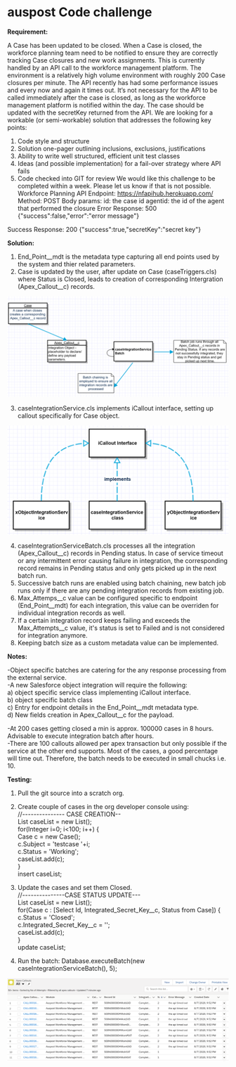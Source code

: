 # auspost Code challenge

<b>Requirement:</b>
  
A Case has been updated to be closed. When a Case is closed, the workforce planning team need to be notified to ensure they are correctly tracking Case closures and new work assignments. This is currently handled by an API call to the workforce management platform.
The environment is a relatively high volume environment with roughly 200 Case closures per minute. The API recently has had some performance issues and every now and again it times out.
It’s not necessary for the API to be called immediately after the case is closed, as long as the workforce management platform is notified within the day. 
The case should be updated with the secretKey returned from the API.
We are looking for a workable (or semi-workable) solution that addresses the following key points:
1.	Code style and structure
2.	Solution one-pager outlining inclusions, exclusions, justifications
3.	Ability to write well structured, efficient unit test classes 
4.	Ideas (and possible implementation) for a fail-over strategy where API fails
5.	Code checked into GIT for review
We would like this challenge to be completed within a week. Please let us know if that is not possible.
Workforce Planning API
Endpoint: https://nfapihub.herokuapp.com/
Method: POST
Body params:
id: the case id
agentid: the id of the agent that performed the closure
Error Response:
500
{"success":false,"error":"error message"}

Success Response:
200
{"success":true,"secretKey":"secret key"}


<b>Solution:</b>

1. End_Point__mdt is the metadata type capturing all end points used by the system and thier related parameters.<br>
2. Case is updated by the user, after update on Case (caseTriggers.cls) where Status is Closed, leads to creation of corresponding Intergration (Apex_Callout__c) records.<br> 

<img src="https://github.com/phantom82/auspost/blob/master/main2.PNG">

3. caseIntegrationService.cls implements iCallout interface, setting up callout specifically for Case object.<br>

<img src="https://github.com/phantom82/auspost/blob/master/main.PNG">

4. caseIntegrationServiceBatch.cls processes all the integration (Apex_Callout__c) records in Pending status. In case of service timeout or any intermittent error causing failure in integration, the corresponding record remains in Pending status and only gets picked up in the next batch run.<br>
5. Successive batch runs are enabled using batch chaining, new batch job runs only if there are any pending integration records from existing job.<br>
6. Max_Attemps__c value can be configured specific to endpoint (End_Point__mdt) for each integration, this value can be overriden for individual integration records as well.<br>
7. If a certain integration record keeps failing and exceeds the Max_Attempts__c value, it's status is set to Failed and is not considered for integration anymore.<br>
8. Keeping batch size as a custom metadata value can be implemented.<br>


<b>Notes:</b>

-Object specific batches are catering for the any response processing from the external service.<br>
-A new Salesforce object integration will require the following:<br>
a) object specific service class implementing iCallout interface.<br>
b) object specific batch class<br>
c) Entry for endpoint details in the End_Point__mdt metadata type.<br>
d) New fields creation in Apex_Callout__c for the payload.<br>

-At 200 cases getting closed a min is approx. 100000 cases in 8 hours. Advisable to execute integration batch after hours.<br>
-There are 100 callouts allowed per apex transaction but only possible if the service at the other end supports. Most of the cases, a good percentage will time out. Therefore, the batch needs to be executed in small chucks i.e. 10.

<b>Testing:</b>

1. Pull the git source into a scratch org.
2. Create couple of cases in the org developer console using:<br>
  //--------------- CASE CREATION--<br>
List<Case> caseList = new List<Case>();<br>
for(Integer i=0; i<100; i++) {<br>
    Case c = new Case();<br>
    c.Subject = 'testcase '+i;<br>
    c.Status = 'Working';<br>
    caseList.add(c);<br>
}<br>
insert caseList;<br>
                        
3. Update the cases and set them Closed.<br>
//---------------CASE STATUS UPDATE--- <br>
List<Case> caseList = new List<Case>();<br>
for(Case c : [Select Id, Integrated_Secret_Key__c, Status from Case]) {<br>
    c.Status = 'Closed';<br>
    c.Integrated_Secret_Key__c = '';<br>
    caseList.add(c);<br>
}<br>
update caseList;<br>

4. Run the batch:
Database.executeBatch(new caseIntegrationServiceBatch(), 5);<br>
<img src="https://github.com/phantom82/auspost/blob/master/main3.PNG">

